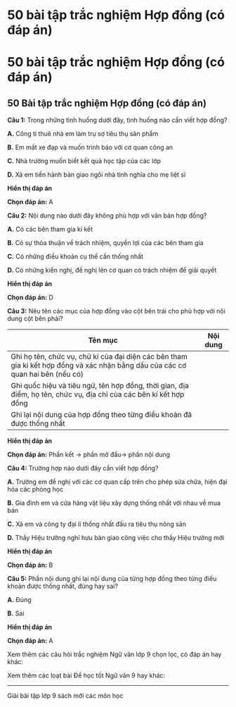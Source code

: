 # 50 bài tập trắc nghiệm Hợp đồng (có đáp án)

# 50 bài tập trắc nghiệm Hợp đồng (có đáp án)

## 50 Bài tập trắc nghiệm Hợp đồng (có đáp án)

**Câu 1:** Trong những tình huống dưới đây, tình huống nào cần viết hợp đồng?

**A.** Công ti thuê nhà em làm trụ sợ tiêu thụ sản phẩm

**B.** Em mất xe đạp và muốn trình báo với cơ quan công an

**C.** Nhà trường muốn biết kết quả học tập của các lớp

**D.** Xã em tiến hành bàn giao ngôi nhà tình nghĩa cho mẹ liệt sĩ

**Hiển thị đáp án**

**Chọn đáp án:** A

**Câu 2:** Nội dung nào dưới đây không phù hợp với văn bản hợp đồng?

**A.** Có các bên tham gia kí kết

**B.** Có sự thỏa thuận về trách nhiệm, quyền lợi của các bên tham gia

**C.** Có những điều khoản cụ thể cần thống nhất

**D.** Có những kiến nghị, đề nghị lên cơ quan có trách nhiệm để giải quyết

**Hiển thị đáp án**

**Chọn đáp án:** D

**Câu 3:** Nêu tên các mục của hợp đồng vào cột bên trái cho phù hợp với nội dung cột bên phải?

Tên mục | Nội dung  
---|---  
| Ghi họ tên, chức vụ, chữ kí của đại diện các bên tham gia kí kết hợp đồng và xác nhận bằng dấu của các cơ quan hai bên (nếu có)  
| Ghi quốc hiệu và tiêu ngữ, tên hợp đồng, thời gian, địa điểm, họ tên, chức vụ, địa chỉ của các bên kí kết hợp đồng  
| Ghi lại nội dung của hợp đồng theo từng điều khoản đã được thống nhất  
**Hiển thị đáp án**

**Chọn đáp án:** Phần kết -> phần mở đầu-> phần nội dung

**Câu 4:** Trường hợp nào dưới đây cần viết hợp đồng?

**A.** Trường em đề nghị với các cơ quan cấp trên cho phép sửa chữa, hiện đại hóa các phòng học

**B.** Gia đình em và cửa hàng vật liệu xây dựng thống nhất với nhau về mua bán

**C.** Xã em và công ty đại lí thống nhất đầu ra tiêu thụ nông sản

**D.** Thầy Hiệu trưởng nghỉ hưu bàn giao công việc cho thầy Hiệu trưởng mới

**Hiển thị đáp án**

**Chọn đáp án:** B

**Câu 5:** Phần nội dung ghi lại nội dung của từng hợp đồng theo từng điều khoản được thống nhất, đúng hay sai?

**A.** Đúng

**B.** Sai

**Hiển thị đáp án**

**Chọn đáp án:** A

Xem thêm các câu hỏi trắc nghiệm Ngữ văn lớp 9 chọn lọc, có đáp án hay khác:

Xem thêm các loạt bài Để học tốt Ngữ văn 9 hay khác:

* * *

Giải bài tập lớp 9 sách mới các môn học
